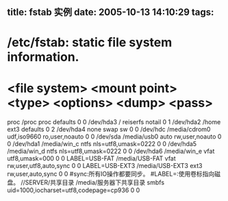 title: fstab 实例
date: 2005-10-13 14:10:29
tags:
---

# /etc/fstab: static file system information. 
# 
# &lt;file system&gt; &lt;mount point&gt; &lt;type&gt; &lt;options&gt; &lt;dump&gt; &lt;pass&gt; 
proc /proc proc defaults 0 0 
/dev/hda3 / reiserfs notail 0 1 
/dev/hda2 /home ext3 defaults 0 2 
/dev/hda4 none swap sw 0 0 
/dev/hdc /media/cdrom0 udf,iso9660 ro,user,noauto 0 0 
/dev/sda /media/usb0 auto rw,user,noauto 0 0 
/dev/hda1 /media/win_c ntfs nls=utf8,umask=0222 0 0 
/dev/hda5 /media/win_d ntfs nls=utf8,umask=0222 0 0 
/dev/hda6 /media/win_e vfat utf8,umask=000 0 0 
LABEL=USB-FAT /media/USB-FAT vfat rw,user,utf8,auto,sync 0 0 
LABEL=USB-EXT3 /media/USB-EXT3 ext3 rw,user,auto,sync 0 0 
#sync:所有IO操作都要同步。 
#LABEL=:使用卷标指向磁盘。
//SERVER/共享目录 /media/服务器下共享目录 smbfs uid=1000,iocharset=utf8,codepage=cp936 0 0